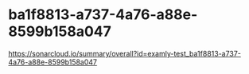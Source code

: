 # ba1f8813-a737-4a76-a88e-8599b158a047
https://sonarcloud.io/summary/overall?id=examly-test_ba1f8813-a737-4a76-a88e-8599b158a047
